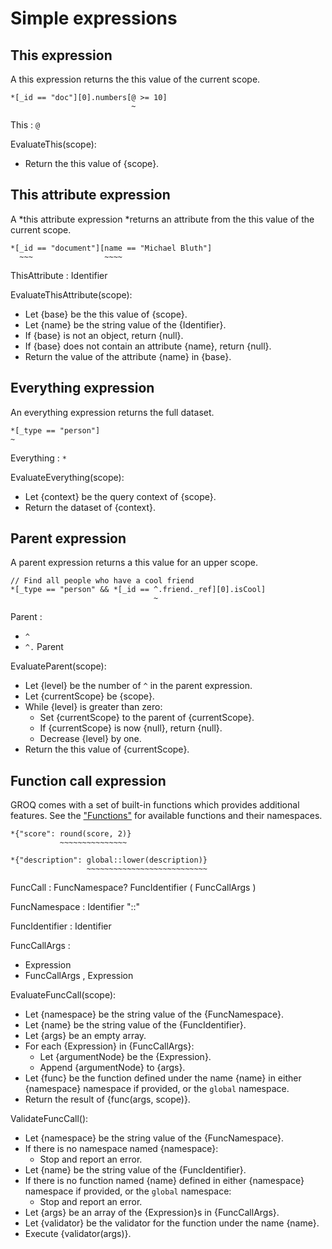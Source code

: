 # Simple expressions

## This expression

A this expression returns the this value of the current scope.

```example
*[_id == "doc"][0].numbers[@ >= 10]
                           ~
```

This : `@`

EvaluateThis(scope):

- Return the this value of {scope}.

## This attribute expression

A *this attribute expression *returns an attribute from the this value of the current scope.

```example
*[_id == "document"][name == "Michael Bluth"]
  ~~~                ~~~~
```

ThisAttribute : Identifier

EvaluateThisAttribute(scope):

- Let {base} be the this value of {scope}.
- Let {name} be the string value of the {Identifier}.
- If {base} is not an object, return {null}.
- If {base} does not contain an attribute {name}, return {null}.
- Return the value of the attribute {name} in {base}.

## Everything expression

An everything expression returns the full dataset.

```example
*[_type == "person"]
~
```

Everything : `*`

EvaluateEverything(scope):

- Let {context} be the query context of {scope}.
- Return the dataset of {context}.

## Parent expression

A parent expression returns a this value for an upper scope.

```example
// Find all people who have a cool friend
*[_type == "person" && *[_id == ^.friend._ref][0].isCool]
                                ~
```

Parent :

- `^`
- `^.` Parent

EvaluateParent(scope):

- Let {level} be the number of `^` in the parent expression.
- Let {currentScope} be {scope}.
- While {level} is greater than zero:
  - Set {currentScope} to the parent of {currentScope}.
  - If {currentScope} is now {null}, return {null}.
  - Decrease {level} by one.
- Return the this value of {currentScope}.

## Function call expression

GROQ comes with a set of built-in functions which provides additional features. See the ["Functions"](#sec-Functions) for available functions and their namespaces.

```example
*{"score": round(score, 2)}
           ~~~~~~~~~~~~~~~

*{"description": global::lower(description)}
                 ~~~~~~~~~~~~~~~~~~~~~~~~~~~
```

FuncCall : FuncNamespace? FuncIdentifier ( FuncCallArgs )

FuncNamespace : Identifier "::"

FuncIdentifier : Identifier

FuncCallArgs :

- Expression
- FuncCallArgs , Expression

EvaluateFuncCall(scope):

- Let {namespace} be the string value of the {FuncNamespace}.
- Let {name} be the string value of the {FuncIdentifier}.
- Let {args} be an empty array.
- For each {Expression} in {FuncCallArgs}:
  - Let {argumentNode} be the {Expression}.
  - Append {argumentNode} to {args}.
- Let {func} be the function defined under the name {name} in either {namespace} namespace if provided, or the `global` namespace.
- Return the result of {func(args, scope)}.

ValidateFuncCall():

- Let {namespace} be the string value of the {FuncNamespace}.
- If there is no namespace named {namespace}:
  - Stop and report an error.
- Let {name} be the string value of the {FuncIdentifier}.
- If there is no function named {name} defined in either {namespace} namespace if provided, or the `global` namespace:
  - Stop and report an error.
- Let {args} be an array of the {Expression}s in {FuncCallArgs}.
- Let {validator} be the validator for the function under the name {name}.
- Execute {validator(args)}.
